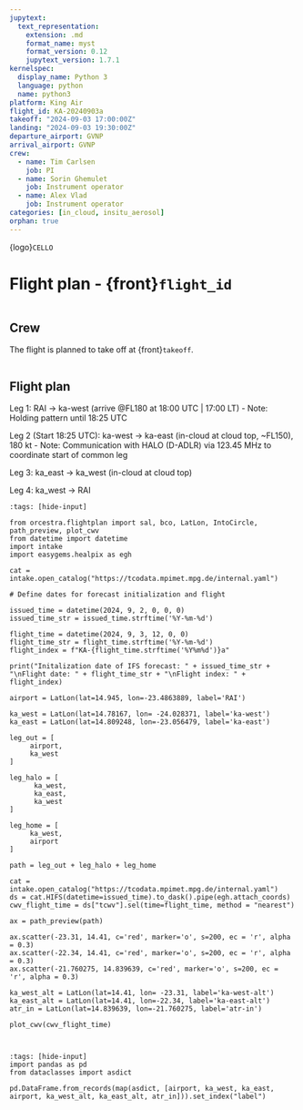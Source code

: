 ```yaml
---
jupytext:
  text_representation:
    extension: .md
    format_name: myst
    format_version: 0.12
    jupytext_version: 1.7.1
kernelspec:
  display_name: Python 3
  language: python
  name: python3
platform: King Air
flight_id: KA-20240903a
takeoff: "2024-09-03 17:00:00Z"
landing: "2024-09-03 19:30:00Z"
departure_airport: GVNP
arrival_airport: GVNP
crew:
  - name: Tim Carlsen
    job: PI
  - name: Sorin Ghemulet
    job: Instrument operator
  - name: Alex Vlad
    job: Instrument operator
categories: [in_cloud, insitu_aerosol]
orphan: true
---
```


{logo}`CELLO`

# Flight plan - {front}`flight_id`

```{badges}
```

## Crew

The flight is planned to take off at {front}`takeoff`. 

```{crew}
```

## Flight plan

Leg 1: RAI -> ka-west (arrive @FL180 at 18:00 UTC | 17:00 LT)
      - Note: Holding pattern until 18:25 UTC

Leg 2 (Start 18:25 UTC): ka-west -> ka-east (in-cloud at cloud top, ~FL150), 180 kt
      - Note: Communication with HALO (D-ADLR) via 123.45 MHz to coordinate start of common leg

Leg 3: ka_east -> ka_west (in-cloud at cloud top)

Leg 4: ka_west -> RAI



```{code-cell} python3
:tags: [hide-input]

from orcestra.flightplan import sal, bco, LatLon, IntoCircle, path_preview, plot_cwv
from datetime import datetime
import intake
import easygems.healpix as egh

cat = intake.open_catalog("https://tcodata.mpimet.mpg.de/internal.yaml")

# Define dates for forecast initialization and flight

issued_time = datetime(2024, 9, 2, 0, 0, 0)
issued_time_str = issued_time.strftime('%Y-%m-%d')

flight_time = datetime(2024, 9, 3, 12, 0, 0)
flight_time_str = flight_time.strftime('%Y-%m-%d')
flight_index = f"KA-{flight_time.strftime('%Y%m%d')}a"

print("Initalization date of IFS forecast: " + issued_time_str + "\nFlight date: " + flight_time_str + "\nFlight index: " + flight_index)

airport = LatLon(lat=14.945, lon=-23.4863889, label='RAI')

ka_west = LatLon(lat=14.78167, lon= -24.028371, label='ka-west')
ka_east = LatLon(lat=14.809248, lon=-23.056479, label='ka-east')

leg_out = [
     airport,
     ka_west
]

leg_halo = [
      ka_west,
      ka_east,
      ka_west
]

leg_home = [
     ka_west,
     airport
]

path = leg_out + leg_halo + leg_home 

cat = intake.open_catalog("https://tcodata.mpimet.mpg.de/internal.yaml")
ds = cat.HIFS(datetime=issued_time).to_dask().pipe(egh.attach_coords)
cwv_flight_time = ds["tcwv"].sel(time=flight_time, method = "nearest")

ax = path_preview(path)

ax.scatter(-23.31, 14.41, c='red', marker='o', s=200, ec = 'r', alpha = 0.3)
ax.scatter(-22.34, 14.41, c='red', marker='o', s=200, ec = 'r', alpha = 0.3)
ax.scatter(-21.760275, 14.839639, c='red', marker='o', s=200, ec = 'r', alpha = 0.3)

ka_west_alt = LatLon(lat=14.41, lon= -23.31, label='ka-west-alt')
ka_east_alt = LatLon(lat=14.41, lon=-22.34, label='ka-east-alt')
atr_in = LatLon(lat=14.839639, lon=-21.760275, label='atr-in')

plot_cwv(cwv_flight_time)



```

```{code-cell} python3
:tags: [hide-input]
import pandas as pd
from dataclasses import asdict

pd.DataFrame.from_records(map(asdict, [airport, ka_west, ka_east, airport, ka_west_alt, ka_east_alt, atr_in])).set_index("label")
```

